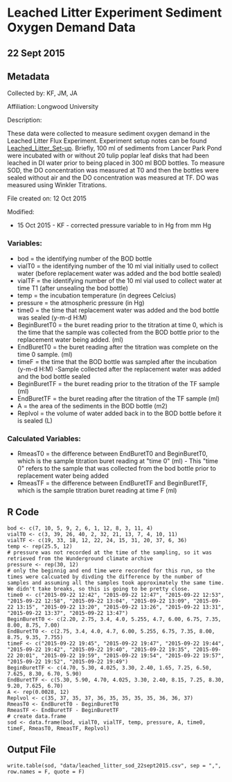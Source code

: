 # Leached Litter Experiment Sediment Oxygen Demand Data

## 22 Sept 2015

## Metadata

Collected by: KF, JM, JA 

Affiliation: Longwood University

Description: 

These data were collected to measure sediment oxygen demand in the Leached Litter Flux Experiment. Experiment setup notes can be found [Leached_Litter_Set-up](githuburl). Briefly, 100 ml of sediments from Lancer Park Pond were incubated with or without 20 tulip poplar leaf disks that had been leached in DI water prior to being placed in 300 ml BOD bottles. To measure SOD, the DO concentration was measured at T0 and then the bottles were sealed without air and the DO concentration was measured at TF.  DO was measured using Winkler Titrations.

File created on:  12 Oct 2015

Modified:

* 15 Oct 2015 - KF - corrected pressure variable to in Hg from mm Hg

### Variables:

* bod = the identifying number of the BOD bottle
* vialT0 = the identifying number of the 10 ml vial initially used to collect water (before replacement water was added and the bod bottle sealed)
* vialTF = the identifying number of the 10 ml vial used to collect water at time T1 (after unsealing the bod bottle)
* temp = the incubation temperature (in degrees Celcius)
* pressure = the atmospheric pressure (in Hg)
* time0 = the time that replacement water was added and the bod bottle was sealed (y-m-d H:M)
* BeginBuretT0 = the buret reading prior to the titration at time 0, which is the time that the sample was collected from the BOD bottle prior to the replacement water being added. (ml)
* EndBuretT0 = the buret reading after the titration was complete on the time 0 sample. (ml)
* timeF = the time that the BOD bottle was sampled after the incubation (y-m-d H:M) -Sample collected after the replacement water was added and the bod bottle sealed
* BeginBuretTF = the buret reading prior to the titration of the TF sample (ml)
* EndBuretTF = the buret reading after the titration of the TF sample (ml)
* A = the area of the sediments in the BOD bottle (m2)
* Replvol = the volume of water added back in to the BOD bottle before it is sealed (L)

### Calculated Variables:

* RmeasT0 = the difference between EndBuretT0 and BeginBuretT0, which is the sample titration buret reading at "time 0" (ml) - This "time 0" refers to the sample that was collected from the bod bottle prior to replacement water being added
* RmeasTF = the difference between EndBuretTF and BeginBuretTF, which is the sample titration buret reading at time F (ml)

## R Code

    bod <- c(7, 10, 5, 9, 2, 6, 1, 12, 8, 3, 11, 4)
    vialT0 <- c(3, 39, 26, 40, 2, 32, 21, 13, 7, 4, 10, 11)
    vialTF <- c(19, 33, 18, 12, 22, 24, 15, 31, 20, 37, 6, 36)
    temp <- rep(25.5, 12)
    # pressure was not recorded at the time of the sampling, so it was retrieved from the Wunderground climate archive
    pressure <- rep(30, 12) 
    # only the beginnig and end time were recorded for this run, so the times were calcuated by divding the difference by the number of samples and assuming all the samples took approximately the same time. We didn't take breaks, so this is going to be pretty close.
    time0 <- c("2015-09-22 12:42", "2015-09-22 12:47", "2015-09-22 12:53", "2015-09-22 12:58", "2015-09-22 13:04", "2015-09-22 13:09", "2015-09-22 13:15", "2015-09-22 13:20", "2015-09-22 13:26", "2015-09-22 13:31", "2015-09-22 13:37", "2015-09-22 13:47")  
    BeginBuretT0 <- c(2.20, 2.75, 3.4, 4.0, 5.255, 4.7, 6.00, 6.75, 7.35, 8.00, 8.75, 7.00)
    EndBuretT0 <- c(2.75, 3.4, 4.0, 4.7, 6.00, 5.255, 6.75, 7.35, 8.00, 8.75, 9.35, 7.755)
    timeF <- c("2015-09-22 19:45", "2015-09-22 19:47", "2015-09-22 19:44", "2015-09-22 19:42", "2015-09-22 19:40", "2015-09-22 19:35", "2015-09-22 20:01", "2015-09-22 19:59", "2015-09-22 19:54", "2015-09-22 19:57", "2015-09-22 19:52", "2015-09-22 19:49")  
    BeginBuretTF <- c(4.70, 5.30, 4.025, 3.30, 2.40, 1.65, 7.25, 6.50, 7.625, 8.30, 6.70, 5.90)
    EndBuretTF <- c(5.30, 5.90, 4.70, 4.025, 3.30, 2.40, 8.15, 7.25, 8.30, 9.20, 7.625, 6.70)
    A <- rep(0.0028, 12)
    Replvol <- c(35, 37, 35, 37, 36, 35, 35, 35, 35, 36, 36, 37)
    RmeasT0 <- EndBuretT0 - BeginBuretT0    
    RmeasTF <- EndBuretTF - BeginBuretTF
    # create data.frame
    sod <- data.frame(bod, vialT0, vialTF, temp, pressure, A, time0, timeF, RmeasT0, RmeasTF, Replvol)

## Output File 

    write.table(sod, "data/leached_litter_sod_22sept2015.csv", sep = ",", row.names = F, quote = F) 

